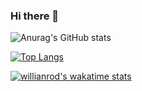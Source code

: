 ### Hi there 👋

![Anurag's GitHub stats](https://github-readme-stats.vercel.app/api?username=AParovyshnaya&theme=cobalt&show_icons=true)

[![Top Langs](https://github-readme-stats.vercel.app/api/top-langs/?username=anuraghazra&layout=compact)](https://github.com/Samoiloff90/github-readme-stats)

[![willianrod's wakatime stats](https://github-readme-stats.vercel.app/api/wakatime?username=willianrod)](https://github.com/Samoiloff90/github-readme-stats)



